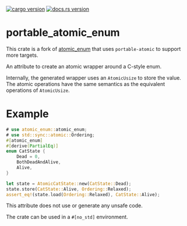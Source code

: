 [![cargo version](https://img.shields.io/crates/v/portable_atomic_enum.svg)](https://crates.io/crates/portable_atomic_enum) 
[![docs.rs version](https://img.shields.io/docsrs/portable_atomic_enum)](https://docs.rs/atomic_enum/latest/portable_atomic_enum/)
# portable_atomic_enum

This crate is a fork of [atomic_enum](https://github.com/brain0/atomic_enum) that uses
`portable-atomic` to support more targets.

An attribute to create an atomic wrapper around a C-style enum.

Internally, the generated wrapper uses an `AtomicUsize` to store the value.
The atomic operations have the same semantics as the equivalent operations
of `AtomicUsize`.

# Example
```rust
# use atomic_enum::atomic_enum;
# use std::sync::atomic::Ordering;
#[atomic_enum]
#[derive(PartialEq)]
enum CatState {
    Dead = 0,
    BothDeadAndAlive,
    Alive,
}

let state = AtomicCatState::new(CatState::Dead);
state.store(CatState::Alive, Ordering::Relaxed);
assert_eq!(state.load(Ordering::Relaxed), CatState::Alive);
```

This attribute does not use or generate any unsafe code.

The crate can be used in a `#[no_std]` environment.
